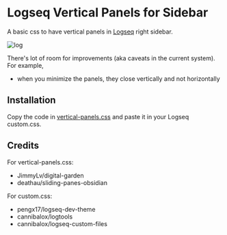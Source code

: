 # Logseq Vertical Panels for Sidebar

A basic css to have vertical panels in [Logseq](https://logseq.github.io/#/page/Contents) right sidebar.

![log](https://user-images.githubusercontent.com/99054998/162599256-c16f3e42-fd07-49c5-8e81-477c102c7d76.gif)

There's lot of room for improvements (aka caveats in the current system). For example, 

* when you minimize the panels, they close vertically and not horizontally

## Installation

Copy the code in [vertical-panels.css](https://github.com/r-hegde/logseq-vertical-panels/blob/main/vertical-panels.css) and paste it in your Logseq custom.css. 

## Credits

For vertical-panels.css:

* JimmyLv/digital-garden
* deathau/sliding-panes-obsidian

For custom.css:

* pengx17/logseq-dev-theme
* cannibalox/logtools
* cannibalox/logseq-custom-files
